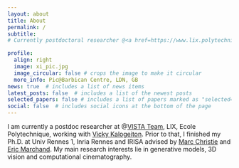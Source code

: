```yaml
---
layout: about
title: About
permalink: /
subtitle: 
# Currently postdoctoral researcher @<a href=https://www.lix.polytechnique.fr/vista/>VISTA</a>, LIX, Ecole Polytechnique. Palaiseau, France, previous Ph.D. at Team Mimetic <a href=https://team.inria.fr/mimetic/>Mimetic</a> of Inria Rennes, IRISA and Univ. Rennes 1.

profile:
  align: right
  image: xi_pic.jpg
  image_circular: false # crops the image to make it circular
  more_info: Pic@Barbican Centre, LDN, GB
news: true  # includes a list of news items
latest_posts: false  # includes a list of the newest posts
selected_papers: false # includes a list of papers marked as "selected={true}"
social: false  # includes social icons at the bottom of the page
---
```


I am currently a postdoc researcher at @<a href="https://www.lix.polytechnique.fr/vista">VISTA Team</a>, LIX, Ecole Polytechnique, working with [Vicky Kalogeiton](https://vicky.kalogeiton.info). Prior to that, I finished my Ph.D. at Univ Rennes 1, Inria Rennes and IRISA advised by [Marc Christie](https://people.irisa.fr/Marc.Christie/) and [Eric Marchand](https://team.inria.fr/rainbow/fr/team/eric-marchand/). My main research interests lie in generative models, 3D vision and computational cinematography.